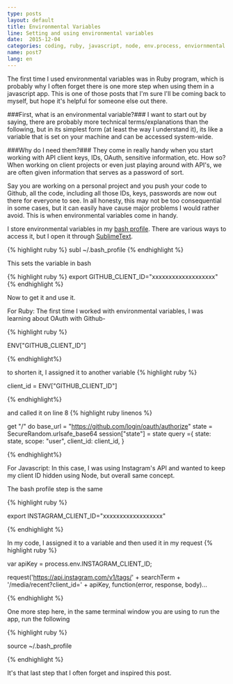 ```yaml
---
type: posts
layout: default
title: Environmental Variables
line: Setting and using environmental variables 
date:  2015-12-04 
categories: coding, ruby, javascript, node, env.process, enviornmental variables
name: post7
lang: en
---
```


The first time I used environmental variables was in Ruby program, which is probably why I often forget there is one more step when using them in a javascript app. This is one of those posts that I'm sure I'll be coming back to myself, but hope it's helpful for someone else out there. 

###First, what is an environmental variable?###
I want to start out by saying, there are probably more technical terms/explanations than the following, but in its simplest form (at least the way I understand it), its like a variable that is set on your machine and can be accessed system-wide. 

###Why do I need them?###
They come in really handy when you start working with API client keys, IDs, OAuth, sensitive information, etc. How so? When working on client projects or even just playing around with API's, we are often given information that serves as a password of sort. 

Say you are working on a personal project and you push your code to Github, all the code, including all those IDs, keys, passwords are now out there for everyone to see. In all honesty, this may not be too consequential in some cases, but it can easily have cause major problems I would rather avoid. This is when environmental variables come in handy.

I store environmental variables in my <html><a href="http://natelandau.com/my-mac-osx-bash_profile/" target="_blank">bash profile</a></html>. There are various ways to access it, but I open it through <html><a href="http://www.sublimetext.com/" target="_blank">SublimeText</a></html>. 

{% highlight ruby %}
subl ~/.bash_profile
{% endhighlight %}

This sets the variable in bash

{% highlight ruby %}
export GITHUB_CLIENT_ID="xxxxxxxxxxxxxxxxxxx"
{% endhighlight %}

Now to get it and use it. 

For Ruby:
The first time I worked with environmental variables, I was learning about OAuth with Github-

{% highlight ruby %}

ENV["GITHUB_CLIENT_ID"]

{% endhighlight%}

to shorten it, I assigned it to another variable
{% highlight ruby %}

client_id = ENV["GITHUB_CLIENT_ID"]

{% endhighlight%}

and called it on line 8
{% highlight ruby linenos %}

get "/" do
	base_url = "https://github.com/login/oauth/authorize"
	state = SecureRandom.urlsafe_base64
	session["state"] = state
	query ={
		state: state,
		scope: "user",
		client_id: client_id,
	}

{% endhighlight%}

For Javascript:
In this case, I was using Instagram's API and wanted to keep my client ID hidden using Node, but overall same concept. 

The bash profile step is the same 

{% highlight ruby %}

export INSTAGRAM_CLIENT_ID="xxxxxxxxxxxxxxxxxx"

{% endhighlight %}

In my code, I assigned it to a variable and then used it in my request 
{% highlight ruby %}

var apiKey = process.env.INSTAGRAM_CLIENT_ID;

request('https://api.instagram.com/v1/tags/' + searchTerm + '/media/recent?client_id=' + apiKey, function(error, response, body)...

{% endhighlight %}

One more step here, in the same terminal window you are using to run the app, run the following

{% highlight ruby %}

source ~/.bash_profile

{% endhighlight %}

It's that last step that I often forget and inspired this post.

